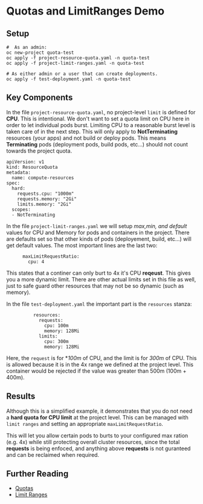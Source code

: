 # Quotas and LimitRanges Demo

## Setup

```
#  As an admin:
oc new-project quota-test
oc apply -f project-resource-quota.yaml -n quota-test
oc apply -f project-limit-ranges.yaml -n quota-test

# As either admin or a user that can create deployments.
oc apply -f test-deployment.yaml -n quota-test
```

## Key Components

In the file `project-resource-quota.yaml`, no project-level `limit` is defined for **CPU**.  This is intentional.  We don't want to set a quota limit on CPU here in order to let individual pods burst.  Limiting CPU to a reasonable burst level is taken care of in the next step.  This will only apply to **NotTerminating** resources (your apps) and not build or deploy pods.  This means **Terminating** pods (deployment pods, build pods, etc...) should not count towards the project quota.

```
apiVersion: v1
kind: ResourceQuota
metadata:
  name: compute-resources
spec:
  hard:
    requests.cpu: "1000m"
    requests.memory: "2Gi"
    limits.memory: "2Gi"
  scopes:
  - NotTerminating 
```

In the file `project-limit-ranges.yaml` we will setup *max,min, and default* values for CPU and Memory for pods and containers in the project.  There are defaults set so that other kinds of pods (deployement, build, etc...) will get default values.  The most important lines are the last two:

```
      maxLimitRequestRatio:
        cpu: 4
```

This states that a continer can only burt to 4x it's CPU **reqeust**.  This gives you a more dynamic limit.  There are other actual limits set in this file as well, just to safe guard other resources that may not be so dynamic (such as memory).

In the file `test-deployment.yaml` the important part is the `resources` stanza:

```
          resources:
            requests:
              cpu: 100m 
              memory: 128Mi 
            limits:
              cpu: 300m 
              memory: 128Mi 
```

Here, the `request` is for **100m* of CPU, and the limit is for *300m* of CPU.  This is allowed because it is in the 4x range we defined at the project level.  This container would be rejected if the value was greater than 500m (100m + 400m).

## Results

Although this is a simplified example, it demonstrates that you do not need a **hard quota for CPU limit** at the project level.  This can be managed with `limit ranges` and setting an appropriate `maxLimitRequestRatio`.

This will let you allow certain pods to burts to your configured max ration (e.g. 4x) while still protecting overall cluster resources, since the total **requests** is being enfoced, and anything above **requests** is not guranteed and can be reclaimed when required.

## Further Reading

* [Quotas](https://docs.openshift.com/container-platform/3.11/admin_guide/quota.html)
* [Limit Ranges](https://docs.openshift.com/container-platform/3.11/admin_guide/limits.html)